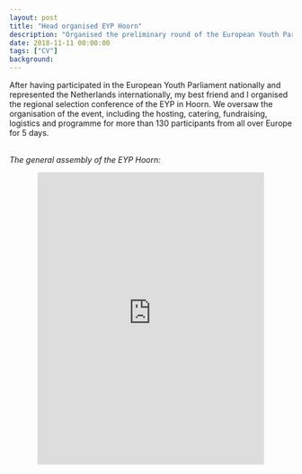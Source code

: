 ```yaml
---
layout: post
title: "Head organised EYP Hoorn"
description: "Organised the preliminary round of the European Youth Parliament"
date: 2018-11-11 00:00:00
tags: ["CV"]
background:
---
```


After having participated in the European Youth Parliament nationally and represented the Netherlands internationally, my best friend and I organised the regional selection conference of the EYP in Hoorn. We oversaw the organisation of the event, including the hosting, catering, fundraising, logistics and programme for more than 130 participants from all over Europe for 5 days. 
<br> <br>

<i> The general assembly of the EYP Hoorn: </i>

<div style="width: 100%; text-align: center;">
  <iframe 
    src="https://www.youtube.com/embed/SBE8TmX2ock" 
    title="YouTube video player" 
    frameborder="0" 
    allow="accelerometer; autoplay; clipboard-write; encrypted-media; gyroscope; picture-in-picture; web-share" 
    allowfullscreen
    style="width: 80%; max-width: 800px; height: 13vh; display: block; margin: 0 auto;">
  </iframe>
<div>
